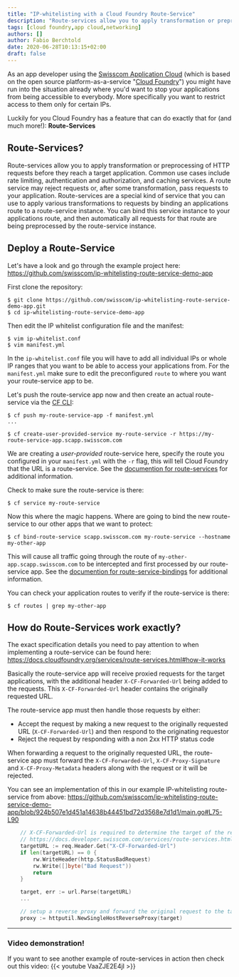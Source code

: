 ```yaml
---
title: "IP-whitelisting with a Cloud Foundry Route-Service"
description: "Route-services allow you to apply transformation or preprocessing of HTTP requests before they reach a target application, with common examples of use cases being rate limiting, authentication and authorization, and caching services"
tags: [cloud foundry,app cloud,networking]
authors: []
author: Fabio Berchtold
date: 2020-06-28T10:13:15+02:00
draft: false
---
```



As an app developer using the [Swisscom Application Cloud](developer.swisscom.com) (which is based on the open source platform-as-a-service "[Cloud Foundry](https://www.cloudfoundry.org/)") you might have run into the situation already where you'd want to stop your applications from being accessible to everybody. More specifically you want to restrict access to them only for certain IPs.

Luckily for you Cloud Foundry has a feature that can do exactly that for (and much more!): **Route-Services**

## Route-Services?

Route-services allow you to apply transformation or preprocessing of HTTP requests before they reach a target application. Common use cases include rate limiting, authentication and authorization, and caching services. A route service may reject requests or, after some transformation, pass requests to your application. Route-services are a special kind of service that you can use to apply various transformations to requests by binding an applications route to a route-service instance. You can bind this service instance to your applications route, and then automatically all requests for that route are being preprocessed by the route-service instance.

## Deploy a Route-Service

Let's have a look and go through the example project here: https://github.com/swisscom/ip-whitelisting-route-service-demo-app

First clone the repository:
```shell
$ git clone https://github.com/swisscom/ip-whitelisting-route-service-demo-app.git
$ cd ip-whitelisting-route-service-demo-app
```

Then edit the IP whitelist configuration file and the manifest:
```shell
$ vim ip-whitelist.conf
$ vim manifest.yml
```
In the `ip-whitelist.conf` file you will have to add all individual IPs or whole IP ranges that you want to be able to access your applications from.
For the `manifest.yml` make sure to edit the preconfigured `route` to where you want your route-service app to be.

Let's push the route-service app now and then create an actual route-service via the [CF CLI](https://docs.cloudfoundry.org/cf-cli/getting-started.html):
```shell
$ cf push my-route-service-app -f manifest.yml
...

$ cf create-user-provided-service my-route-service -r https://my-route-service-app.scapp.swisscom.com
```
We are creating a *user-provided* route-service here, specify the route you configured in your `manifest.yml` with the `-r` flag, this will tell Cloud Foundry that the URL is a route-service. See the [documention for route-services](https://docs.cloudfoundry.org/services/route-services.html#user-provided) for additional information.

Check to make sure the route-service is there:
```shell
$ cf service my-route-service
```

Now this where the magic happens. Where are going to bind the new route-service to our other apps that we want to protect:
```shell
$ cf bind-route-service scapp.swisscom.com my-route-service --hostname my-other-app
```

This will cause all traffic going through the route of `my-other-app.scapp.swisscom.com` to be intercepted and first processed by our route-service app.
See the [documention for route-service-bindings](https://docs.cloudfoundry.org/devguide/services/route-binding.html) for additional information.

You can check your application routes to verify if the route-service is there:
```shell
$ cf routes | grep my-other-app
```

## How do Route-Services work exactly?

The exact specification details you need to pay attention to when implementing a route-service can be found here:
https://docs.cloudfoundry.org/services/route-services.html#how-it-works

Basically the route-service app will receive proxied requests for the target applications, with the additional header `X-CF-Forwarded-Url` being added to the requests. This `X-CF-Forwarded-Url` header contains the originally requested URL.

The route-service app must then handle those requests by either:
- Accept the request by making a new request to the originally requested URL (`X-CF-Forwarded-Url`) and then respond to the originating requestor
- Reject the request by responding with a non 2xx HTTP status code

When forwarding a request to the originally requested URL, the route-service app must forward the `X-CF-Forwarded-Url`, `X-CF-Proxy-Signature` and `X-CF-Proxy-Metadata` headers along with the request or it will be rejected.

You can see an implementation of this in our example IP-whitelisting route-service from above: https://github.com/swisscom/ip-whitelisting-route-service-demo-app/blob/924b507e1d451a14638b44451bd72d3568e7d1d1/main.go#L75-L90
```go
	// X-CF-Forwarded-Url is required to determine the target of the request after it has been passed the route service
	// https://docs.developer.swisscom.com/services/route-services.html#headers
	targetURL := req.Header.Get("X-CF-Forwarded-Url")
	if len(targetURL) == 0 {
		rw.WriteHeader(http.StatusBadRequest)
		rw.Write([]byte("Bad Request"))
		return
	}

	target, err := url.Parse(targetURL)
	...

	// setup a reverse proxy and forward the original request to the target
	proxy := httputil.NewSingleHostReverseProxy(target)
```

---

### Video demonstration!

If you want to see another example of route-services in action then check out this video:
{{< youtube VaaZJE2E4jI >}}
